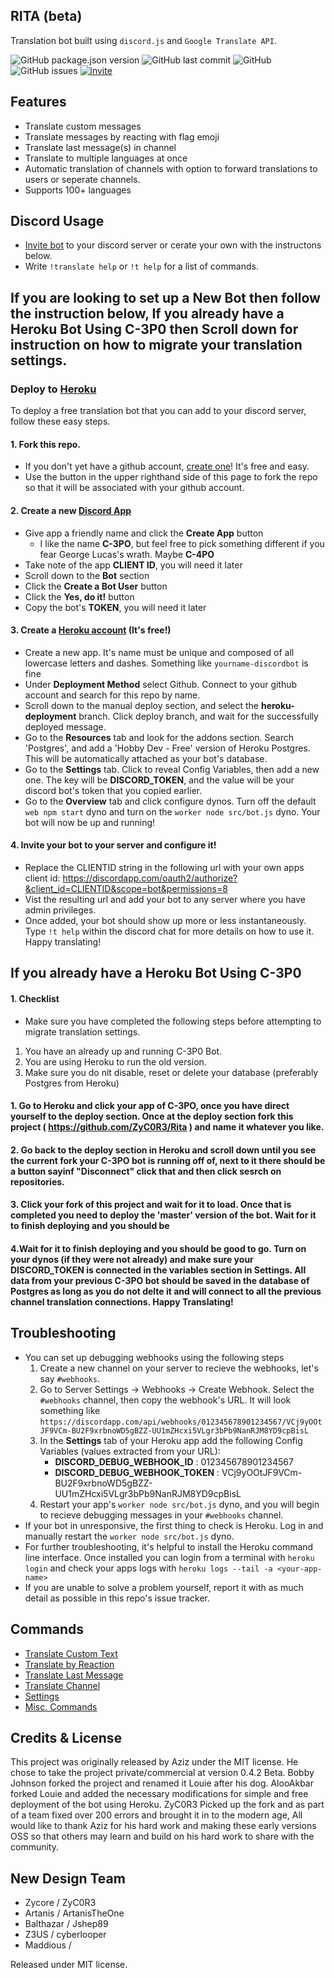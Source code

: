 ## RITA (beta)
Translation bot built using `discord.js` and `Google Translate API`.


![GitHub package.json version](https://img.shields.io/github/package-json/v/ZyC0R3/Rita.svg?style=plastic)
![GitHub last commit](https://img.shields.io/github/last-commit/ZyC0R3/Rita.svg?style=plastic)
![GitHub](https://img.shields.io/github/license/ZyC0R3/Rita.svg?style=plastic)
![GitHub issues](https://img.shields.io/github/issues-raw/ZyC0R3/Rita.svg?style=plastic)
[![invite](https://img.shields.io/badge/Discord_Invite-RITA-7289DA.svg?style=plastic)](https://discordapp.com/oauth2/authorize?&client_id=599269445118197760&scope=bot&permissions=8)

## Features
* Translate custom messages
* Translate messages by reacting with flag emoji
* Translate last message(s) in channel
* Translate to multiple languages at once
* Automatic translation of channels with option to forward translations to users or seperate channels.
* Supports 100+ languages

## Discord Usage
* [Invite bot](https://discordapp.com/oauth2/authorize?&client_id=599269445118197760&scope=bot&permissions=8) to your discord server or cerate your own with the instructons below.
* Write `!translate help` or `!t help` for a list of commands.


## If you are looking to set up a New Bot then follow the instruction below, If you already have a Heroku Bot Using C-3P0 then Scroll down for instruction on how to migrate your translation settings. 

### Deploy to [Heroku](https://www.heroku.com/)
To deploy a free translation bot that you can add to your discord server, follow these easy steps.

#### 1. Fork this repo.
* If you don't yet have a github account, [create one](https://github.com/join)! It's free and easy.
* Use the button in the upper righthand side of this page to fork the repo so that it will be associated with your github account.

#### 2. Create a new [Discord App](https://discordapp.com/developers/applications/me/create)
* Give app a friendly name and click the **Create App** button
  * I like the name **C-3PO**, but feel free to pick something different if you fear George Lucas's wrath. Maybe **C-4PO**
* Take note of the app **CLIENT ID**, you will need it later
* Scroll down to the **Bot** section
* Click the **Create a Bot User** button
* Click the **Yes, do it!** button
* Copy the bot's **TOKEN**, you will need it later

#### 3. Create a [Heroku account](https://id.heroku.com/signup/login) (It's free!)
* Create a new app. It's name must be unique and composed of all lowercase letters and dashes. Something like `yourname-discordbot` is fine
* Under **Deployment Method** select Github. Connect to your github account and search for this repo by name.
* Scroll down to the manual deploy section, and select the **heroku-deployment** branch. Click deploy branch, and wait for the successfully deployed message.
* Go to the **Resources** tab and look for the addons section. Search 'Postgres', and add a 'Hobby Dev - Free' version of Heroku Postgres. This will be automatically attached as your bot's database. 
* Go to the **Settings** tab. Click to reveal Config Variables, then add a new one. The key will be **DISCORD_TOKEN**, and the value will be your discord bot's token that you copied earlier.
* Go to the **Overview** tab and click configure dynos. Turn off the default `web npm start` dyno and turn on the `worker node src/bot.js` dyno. Your bot will now be up and running!

#### 4. Invite your bot to your server and configure it!
* Replace the CLIENTID string in the following url with your own apps client id: https://discordapp.com/oauth2/authorize?&client_id=CLIENTID&scope=bot&permissions=8
* Vist the resulting url and add your bot to any server where you have admin privileges.
* Once added, your bot should show up more or less instantaneously. Type `!t help` within the discord chat for more details on how to use it. Happy translating!


## If you already have a Heroku Bot Using C-3P0

#### 1. Checklist
* Make sure you have completed the following steps before attempting to migrate translation settings.
1. You have an already up and running C-3P0 Bot.
2. You are using Heroku to run the old version.
3. Make sure you do nit disable, reset or delete your database (preferably Postgres from Heroku)

#### 1. Go to Heroku and click your app of C-3PO, once you have direct yourself to the deploy section. Once at the deploy section fork this project ( https://github.com/ZyC0R3/Rita ) and name it whatever you like.

#### 2. Go back to the deploy section in Heroku and scroll down until you see the current fork your C-3PO bot is running off of, next to it there should be a button sayinf "Disconnect" click that and then click sesrch on repositories.

#### 3. Click your fork of this project and wait for it to load. Once that is completed you need to deploy the 'master' version of the bot. Wait for it to finish deploying and you should be

#### 4.Wait for it to finish deploying and you should be good to go. Turn on your dynos (if they were not already) and make sure your DISCORD_TOKEN is connected in the variables section in Settings. All data from your previous C-3PO bot should be saved in the database of Postgres as long as you do not delte it and will connect to all the previous channel translation connections. Happy Translating!


## Troubleshooting
* You can set up debugging webhooks using the following steps
    1. Create a new channel on your server to recieve the webhooks, let's say `#webhooks`.
    2. Go to Server Settings -> Webhooks -> Create Webhook. Select the `#webhooks` channel, then copy the webhook's URL. It will look something like `https://discordapp.com/api/webhooks/012345678901234567/VCj9yOOtJF9VCm-BU2F9xrbnoWD5gBZZ-UU1mZHcxi5VLgr3bPb9NanRJM8YD9cpBisL`
    3. In the **Settings** tab of your Heroku app add the following Config Variables (values extracted from your URL):
        * **DISCORD_DEBUG_WEBHOOK_ID** : 012345678901234567
        * **DISCORD_DEBUG_WEBHOOK_TOKEN** : VCj9yOOtJF9VCm-BU2F9xrbnoWD5gBZZ-UU1mZHcxi5VLgr3bPb9NanRJM8YD9cpBisL
    4. Restart your app's `worker node src/bot.js` dyno, and you will begin to recieve debugging messages in your `#webhooks` channel.
* If your bot in unresponsive, the first thing to check is Heroku. Log in and manually restart the `worker node src/bot.js` dyno. 
* For further troubleshooting, it's helpful to install the Heroku command line interface. Once installed you can login from a terminal with `heroku login` and check your apps logs with `heroku logs --tail -a <your-app-name>`
* If you are unable to solve a problem yourself, report it with as much detail as possible in this repo's issue tracker. 


## Commands
* [Translate Custom Text](https://github.com/ZyC0R3/Rita/wiki/Translate-Custom-Message)
* [Translate by Reaction](https://github.com/ZyC0R3/Rita/wiki/Translate-by-Reacting)
* [Translate Last Message](https://github.com/ZyC0R3/Rita/wiki/Translate-Last-Message)
* [Translate Channel](https://github.com/ZyC0R3/Rita/wiki/Translate-Channel-Automatic)
* [Settings](https://github.com/ZyC0R3/Rita/wiki/Settings)
* [Misc. Commands](https://github.com/ZyC0R3/Rita/wiki/Misc.-Commands)

## Credits & License

This project was originally released by Aziz under the MIT license. He chose to take the project private/commercial at version 0.4.2 Beta. Bobby Johnson forked the project and renamed it Louie after his dog. AlooAkbar forked Louie and added the necessary modifications for simple and free deployment of the bot using Heroku. ZyC0R3 Picked up the fork and as part of a team fixed over 200 errors and brought it in to the modern age, All would like to thank Aziz for his hard work and making these early versions OSS so that others may learn and build on his hard work to share with the community.

## New Design Team
* Zycore / ZyC0R3
* Artanis / ArtanisTheOne
* Balthazar / Jshep89
* Z3US / cyberlooper
* Maddious / 

Released under MIT license.
